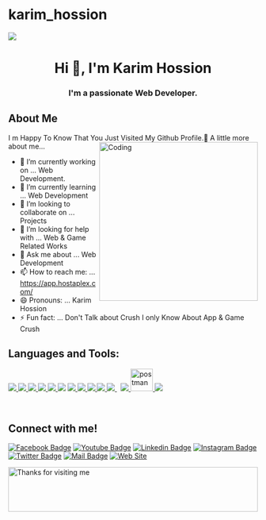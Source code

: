 # karim_hossion
 <img  src="https://raw.githubusercontent.com/halfrost/halfrost/master/icons/header_.png">    
<h1 align="center">Hi 👋, I'm Karim Hossion</h1>
<h3 align="center">I'm a passionate Web Developer.</h3>
 
 ## About Me
I m Happy To Know That You Just Visited My Github Profile.🙂
A little more about me...
 <img align="right" alt="Coding" width="320" src="https://github.com/karimhosssion/Flutter-Network-Image-For-About/blob/main/images/18123-developer.gif">                                                                               
- 🔭 I’m currently working on ... Web Development.
- 🌱 I’m currently learning ... Web Development
- 👯 I’m looking to collaborate on ... Projects
- 🤔 I’m looking for help with ... Web & Game Related Works
- 💬 Ask me about ... Web Development
- 📫 How to reach me: ... https://app.hostaplex.com/
- 😄 Pronouns: ... Karim Hossion
- ⚡ Fun fact: ... Don't Talk about Crush I only Know About App & Game Crush

## Languages and Tools:

<p align="left">   
     <a href="" target="_blank"> <img src="https://img.icons8.com/?size=48&id=shQTXiDQiQVR&format=png&color=000000"/> </a>
     <a href="" target="_blank"> <img src="https://img.icons8.com/?size=48&id=40669&format=png&color=000000"/> </a>
     <a href="https://www.java.com" target="_blank"> <img src="https://img.icons8.com/color/48/000000/java-coffee-cup-logo.png"/> </a>
     <a href="https://www.python.org" target="_blank"> <img src="https://img.icons8.com/color/48/000000/python.png"/> </a>
  <a href="https://developer.mozilla.org/en-US/docs/Web/JavaScript" target="_blank"> <img src="https://img.icons8.com/color/48/000000/javascript.png"/> </a>
    <a href="https://reactjs.org/" target="_blank">  <img src="https://img.icons8.com/color/48/000000/flutter.png"/></a>     
    <a href="https://reactjs.org/" target="_blank"> <img src="https://img.icons8.com/color/48/000000/react-native.png"/> </a>  
    <a href="https://www.w3.org/html/" target="_blank"> <img src="https://img.icons8.com/color/48/000000/html-5.png"/> </a> 
    <a href="https://www.w3schools.com/css/" target="_blank"> <img src="https://img.icons8.com/color/48/000000/css3.png"/> </a> 
    <a href="https://getbootstrap.com" target="_blank"> <img src="https://img.icons8.com/color/48/000000/bootstrap.png"/> </a>  
    <a style="padding-right:8px;" href="https://www.mysql.com/" target="_blank"> <img src="https://img.icons8.com/fluent/50/000000/mysql-logo.png"/> </a>
    <a href="https://firebase.google.com/" target="_blank"> <img src="https://img.icons8.com/color/48/000000/firebase.png"/> </a> 
    <a href="https://postman.com" target="_blank"> <img src="https://www.vectorlogo.zone/logos/getpostman/getpostman-icon.svg" alt="postman" width="45" height="45"/> </a>   
    <a href="https://git-scm.com/" target="_blank"> <img src="https://img.icons8.com/color/48/000000/git.png"/> </a>  
</p>

<br/>

 ## Connect with me!

[![Facebook Badge](https://img.shields.io/badge/Facebook-1877F2?style=for-the-badge&logo=facebook&logoColor=white)](https://www.facebook.com/profile.php?id=100069681802883&mibextid=ZbWKwL)
[![Youtube Badge](https://img.shields.io/badge/YouTube-FF0000?style=for-the-badge&logo=youtube&logoColor=white)]() 
[![Linkedin Badge](https://img.shields.io/badge/LinkedIn-0077B5?style=for-the-badge&logo=linkedin&logoColor=white)](https://www.linkedin.com/in/md-karim-4b1101252/)
[![Instagram Badge](https://img.shields.io/badge/Instagram-E4405F?style=for-the-badge&logo=instagram&logoColor=white)](https://www.instagram.com/arafat4u_/)
[![Twitter Badge](https://img.shields.io/badge/Twitter-1DA1F2?style=for-the-badge&logo=twitter&logoColor=white)](https://twitter.com/Arafat1744) 
[![Mail Badge](https://img.shields.io/badge/Gmail-D14836?style=for-the-badge&logo=gmail&logoColor=white)](karimhossion2012@gmail.com)
[![Web Site](https://img.shields.io/badge/Website-D14836?style=for-the-badge&logo=web&logoColor=white)](http://karimhossion.info/)


<img height="90" alt="Thanks for visiting me" width="100%" src="https://raw.githubusercontent.com/BrunnerLivio/brunnerlivio/master/images/marquee.svg" />
 
 
